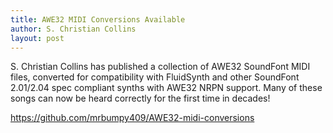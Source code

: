 ```yaml
---
title: AWE32 MIDI Conversions Available
author: S. Christian Collins
layout: post
---
```


S. Christian Collins has published a collection of AWE32 SoundFont MIDI files, converted for compatibility with FluidSynth and other SoundFont 2.01/2.04 spec compliant synths with AWE32 NRPN support. Many of these songs can now be heard correctly for the first time in decades!

<https://github.com/mrbumpy409/AWE32-midi-conversions>

